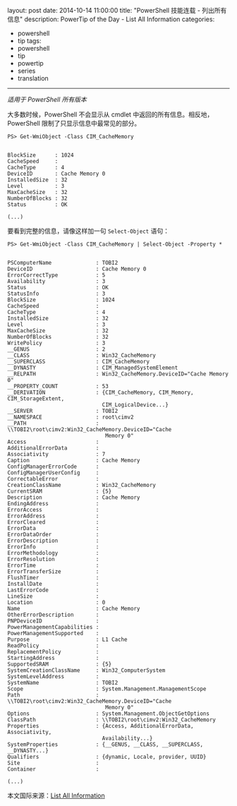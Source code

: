 ﻿layout: post
date: 2014-10-14 11:00:00
title: "PowerShell 技能连载 - 列出所有信息"
description: PowerTip of the Day - List All Information
categories:
- powershell
- tip
tags:
- powershell
- tip
- powertip
- series
- translation
---
_适用于 PowerShell 所有版本_

大多数时候，PowerShell 不会显示从 cmdlet 中返回的所有信息。相反地，PowerShell 限制了只显示信息中最常见的部分。

    PS> Get-WmiObject -Class CIM_CacheMemory
    
    
    BlockSize      : 1024
    CacheSpeed     : 
    CacheType      : 4
    DeviceID       : Cache Memory 0
    InstalledSize  : 32
    Level          : 3
    MaxCacheSize   : 32
    NumberOfBlocks : 32
    Status         : OK
    
    (...)
    

要看到完整的信息，请像这样加一句 `Select-Object` 语句：

    PS> Get-WmiObject -Class CIM_CacheMemory | Select-Object -Property *
    
    
    PSComputerName              : TOBI2
    DeviceID                    : Cache Memory 0
    ErrorCorrectType            : 5
    Availability                : 3
    Status                      : OK
    StatusInfo                  : 3
    BlockSize                   : 1024
    CacheSpeed                  : 
    CacheType                   : 4
    InstalledSize               : 32
    Level                       : 3
    MaxCacheSize                : 32
    NumberOfBlocks              : 32
    WritePolicy                 : 3
    __GENUS                     : 2
    __CLASS                     : Win32_CacheMemory
    __SUPERCLASS                : CIM_CacheMemory
    __DYNASTY                   : CIM_ManagedSystemElement
    __RELPATH                   : Win32_CacheMemory.DeviceID="Cache Memory 0"
    __PROPERTY_COUNT            : 53
    __DERIVATION                : {CIM_CacheMemory, CIM_Memory, CIM_StorageExtent, 
                                  CIM_LogicalDevice...}
    __SERVER                    : TOBI2
    __NAMESPACE                 : root\cimv2
    __PATH                      : \\TOBI2\root\cimv2:Win32_CacheMemory.DeviceID="Cache
                                   Memory 0"
    Access                      : 
    AdditionalErrorData         : 
    Associativity               : 7
    Caption                     : Cache Memory
    ConfigManagerErrorCode      : 
    ConfigManagerUserConfig     : 
    CorrectableError            : 
    CreationClassName           : Win32_CacheMemory
    CurrentSRAM                 : {5}
    Description                 : Cache Memory
    EndingAddress               : 
    ErrorAccess                 : 
    ErrorAddress                : 
    ErrorCleared                : 
    ErrorData                   : 
    ErrorDataOrder              : 
    ErrorDescription            : 
    ErrorInfo                   : 
    ErrorMethodology            : 
    ErrorResolution             : 
    ErrorTime                   : 
    ErrorTransferSize           : 
    FlushTimer                  : 
    InstallDate                 : 
    LastErrorCode               : 
    LineSize                    : 
    Location                    : 0
    Name                        : Cache Memory
    OtherErrorDescription       : 
    PNPDeviceID                 : 
    PowerManagementCapabilities : 
    PowerManagementSupported    : 
    Purpose                     : L1 Cache
    ReadPolicy                  : 
    ReplacementPolicy           : 
    StartingAddress             : 
    SupportedSRAM               : {5}
    SystemCreationClassName     : Win32_ComputerSystem
    SystemLevelAddress          : 
    SystemName                  : TOBI2
    Scope                       : System.Management.ManagementScope
    Path                        : \\TOBI2\root\cimv2:Win32_CacheMemory.DeviceID="Cache
                                   Memory 0"
    Options                     : System.Management.ObjectGetOptions
    ClassPath                   : \\TOBI2\root\cimv2:Win32_CacheMemory
    Properties                  : {Access, AdditionalErrorData, Associativity, 
                                  Availability...}
    SystemProperties            : {__GENUS, __CLASS, __SUPERCLASS, __DYNASTY...}
    Qualifiers                  : {dynamic, Locale, provider, UUID}
    Site                        : 
    Container                   : 
    
    (...)

<!--more-->
本文国际来源：[List All Information](http://community.idera.com/powershell/powertips/b/tips/posts/list-all-information)
